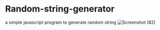 # Random-string-generator
a simple javascript program to generate random string
![Screenshot (82)](https://github.com/Saniyakhan7543/Random-string-generator/assets/133801644/c0c3afd1-65a8-4006-a02f-87b544bc0bc0)

